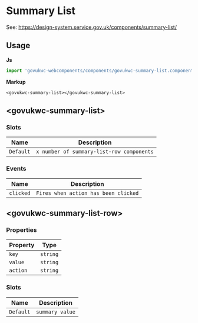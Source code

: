 # Summary List

See: https://design-system.service.gov.uk/components/summary-list/

## Usage

**Js**

```javascript
import 'govukwc-webcomponents/components/govukwc-summary-list.component.js';
```

**Markup**

```markup
<govukwc-summary-list></govukwc-summary-list>
```

## &lt;govukwc-summary-list&gt;

### Slots

| Name  |  Description     |
|-----------|-----------|
| `Default` | `x number of summary-list-row components` |

### Events

| Name  |  Description     |
|-----------|-----------|
| `clicked` | `Fires when action has been clicked` |

## &lt;govukwc-summary-list-row&gt;

### Properties

| Property  |  Type     |
|-----------|-----------|
| `key` | `string` |
| `value` | `string` |
| `action` | `string` |

### Slots

| Name  |  Description     |
|-----------|-----------|
| `Default` | `summary value` |

